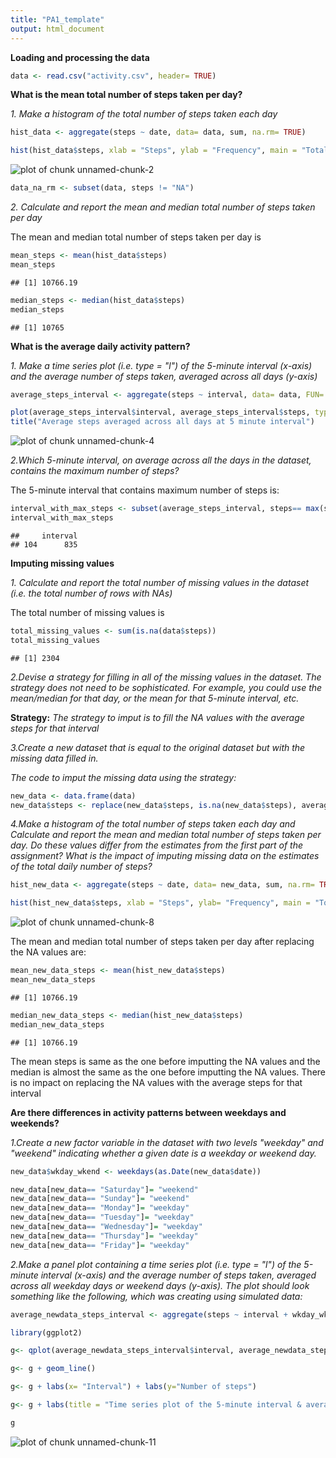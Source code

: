 ```yaml
---
title: "PA1_template"
output: html_document
---
```


**Loading and processing the data**

```r
data <- read.csv("activity.csv", header= TRUE)
```

**What is the mean total number of steps taken per day?**

*1. Make a histogram of the total number of steps taken each day*


```r
hist_data <- aggregate(steps ~ date, data= data, sum, na.rm= TRUE)

hist(hist_data$steps, xlab = "Steps", ylab = "Frequency", main = "Total number of steps taken each day")
```

![plot of chunk unnamed-chunk-2](figure/unnamed-chunk-2-1.png) 

```r
data_na_rm <- subset(data, steps != "NA")
```

*2. Calculate and report the mean and median total number of steps taken per day*

The mean and median total number of steps taken per day is 


```r
mean_steps <- mean(hist_data$steps)
mean_steps
```

```
## [1] 10766.19
```

```r
median_steps <- median(hist_data$steps)
median_steps
```

```
## [1] 10765
```

**What is the average daily activity pattern?**

*1. Make a time series plot (i.e. type = "l") of the 5-minute interval (x-axis) and the average number of steps taken, averaged across all days (y-axis)*


```r
average_steps_interval <- aggregate(steps ~ interval, data= data, FUN= mean)

plot(average_steps_interval$interval, average_steps_interval$steps, type= "l", xlab="Interval", ylab= "Average number of steps")
title("Average steps averaged across all days at 5 minute interval")
```

![plot of chunk unnamed-chunk-4](figure/unnamed-chunk-4-1.png) 

*2.Which 5-minute interval, on average across all the days in the dataset, contains the maximum number of steps?*

The 5-minute interval that contains maximum number of steps is: 

```r
interval_with_max_steps <- subset(average_steps_interval, steps== max(steps), select = interval)
interval_with_max_steps
```

```
##     interval
## 104      835
```

**Imputing missing values**

*1. Calculate and report the total number of missing values in the dataset (i.e. the total number of rows with NAs)*

The total number of missing values is 

```r
total_missing_values <- sum(is.na(data$steps))
total_missing_values
```

```
## [1] 2304
```

*2.Devise a strategy for filling in all of the missing values in the dataset. The strategy does not need to be sophisticated. For example, you could use the mean/median for that day, or the mean for that 5-minute interval, etc.*

**Strategy:**
*The strategy to imput is to fill the NA values with the average steps for that interval*

*3.Create a new dataset that is equal to the original dataset but with the missing data filled in.*

*The code to imput the missing data using the strategy:*

```r
new_data <- data.frame(data)
new_data$steps <- replace(new_data$steps, is.na(new_data$steps), average_steps_interval$steps)
```

*4.Make a histogram of the total number of steps taken each day and Calculate and report the mean and median total number of steps taken per day. Do these values differ from the estimates from the first part of the assignment? What is the impact of imputing missing data on the estimates of the total daily number of steps?*


```r
hist_new_data <- aggregate(steps ~ date, data= new_data, sum, na.rm= TRUE)

hist(hist_new_data$steps, xlab = "Steps", ylab= "Frequency", main = "Total number of steps taken each day")
```

![plot of chunk unnamed-chunk-8](figure/unnamed-chunk-8-1.png) 

The mean and median total number of steps taken per day after replacing the NA values are:


```r
mean_new_data_steps <- mean(hist_new_data$steps)
mean_new_data_steps
```

```
## [1] 10766.19
```

```r
median_new_data_steps <- median(hist_new_data$steps)
median_new_data_steps
```

```
## [1] 10766.19
```

The mean steps is same as the one before imputting the NA values and the median is almost the same as the one before imputting the NA values. There is no impact on replacing the NA values with the average steps for that interval

**Are there differences in activity patterns between weekdays and weekends?**

*1.Create a new factor variable in the dataset with two levels "weekday" and "weekend" indicating whether a given date is a weekday or weekend day.*


```r
new_data$wkday_wkend <- weekdays(as.Date(new_data$date))

new_data[new_data== "Saturday"]= "weekend"
new_data[new_data== "Sunday"]= "weekend"
new_data[new_data== "Monday"]= "weekday"
new_data[new_data== "Tuesday"]= "weekday"
new_data[new_data== "Wednesday"]= "weekday"
new_data[new_data== "Thursday"]= "weekday"
new_data[new_data== "Friday"]= "weekday"
```

*2.Make a panel plot containing a time series plot (i.e. type = "l") of the 5-minute interval (x-axis) and the average number of steps taken, averaged across all weekday days or weekend days (y-axis). The plot should look something like the following, which was creating using simulated data:*


```r
average_newdata_steps_interval <- aggregate(steps ~ interval + wkday_wkend, data= new_data, FUN= mean)

library(ggplot2)

g<- qplot(average_newdata_steps_interval$interval, average_newdata_steps_interval$steps, data= average_newdata_steps_interval, facets= wkday_wkend~.)

g<- g + geom_line()

g<- g + labs(x= "Interval") + labs(y="Number of steps")

g<- g + labs(title = "Time series plot of the 5-minute interval & average number of steps")

g
```

![plot of chunk unnamed-chunk-11](figure/unnamed-chunk-11-1.png) 
